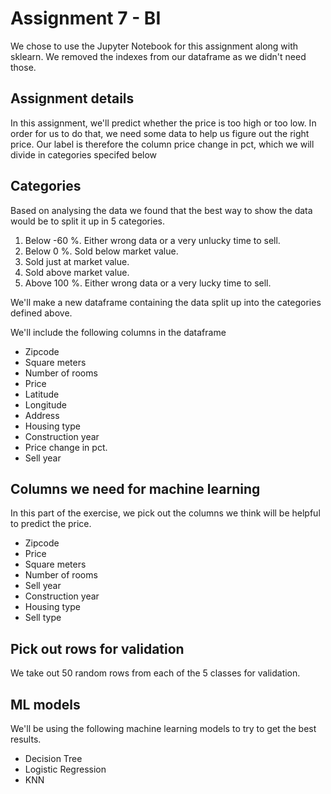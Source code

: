 # Assignment 7 - BI
We chose to use the Jupyter Notebook for this assignment along with sklearn.
We removed the indexes from our dataframe as we didn't need those.

## Assignment details
In this assignment, we'll predict whether the price is too high or too low.
In order for us to do that, we need some data to help us figure out the right price.
Our label is therefore the column price change in pct, which we will divide in categories specifed below

## Categories
Based on analysing the data we found that the best way to show the data would be to split it up in 5 categories.

1. Below -60 %. Either wrong data or a very unlucky time to sell.
2. Below 0 %. Sold below market value.
3. Sold just at market value.
4. Sold above market value.
5. Above 100 %. Either wrong data or a very lucky time to sell.

We'll make a new dataframe containing the data split up into the categories defined above.

We'll include the following columns in the dataframe
* Zipcode
* Square meters
* Number of rooms
* Price
* Latitude
* Longitude
* Address
* Housing type
* Construction year
* Price change in pct.
* Sell year

## Columns we need for machine learning
In this part of the exercise, we pick out the columns we think will be helpful
to predict the price.

* Zipcode
* Price
* Square meters
* Number of rooms
* Sell year
* Construction year
* Housing type
* Sell type

## Pick out rows for validation
We take out 50 random rows from each of the 5 classes for validation.

## ML models
We'll be using the following machine learning models to try to get the best results.

* Decision Tree
* Logistic Regression
* KNN
